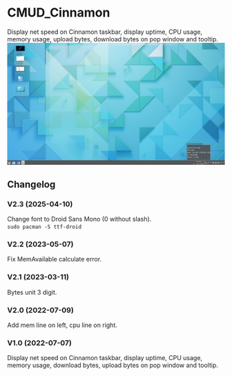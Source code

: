 # CMUD_Cinnamon
Display net speed on Cinnamon taskbar, display uptime, CPU usage, memory usage, upload bytes, download bytes on pop window and tooltip.  
![alt](preview.png)

## Changelog
### V2.3 (2025-04-10)
Change font to Droid Sans Mono (0 without slash).  
`sudo pacman -S ttf-droid`
### V2.2 (2023-05-07)
Fix MemAvailable calculate error.
### V2.1 (2023-03-11)
Bytes unit 3 digit.
### V2.0 (2022-07-09)
Add mem line on left, cpu line on right.
### V1.0 (2022-07-07)
Display net speed on Cinnamon taskbar, display uptime, CPU usage, memory usage, download bytes, upload bytes on pop window and tooltip.
